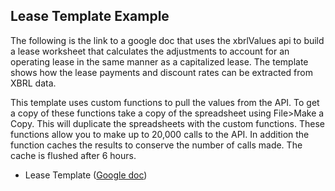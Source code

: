 
Lease Template Example
--
The following is the link to a google doc that uses the xbrlValues api to build a lease worksheet that calculates the adjustments to account for an operating lease in the same manner as a capitalized lease.  The template shows how the lease payments and discount rates can be extracted from XBRL data.

This template uses custom functions to pull the values from the API.  To get a copy of these functions take a copy of the spreadsheet using File>Make a Copy. This will duplicate the spreadsheets with  the custom functions.  These functions allow you to make up to 20,000 calls to the API.  In addition the function caches the results to conserve the number of calls made. The cache is flushed after 6 hours.


* Lease Template ([Google doc](https://docs.google.com/a/xbrl.us/spreadsheets/d/1JA_Gx_Wu0FwNdKatRg-8Ru3gyW36eOr3o7OuUv_QQR4/edit?usp=sharing))
